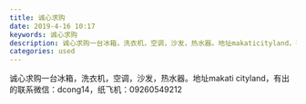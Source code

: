 ```yaml
---
title: 诚心求购
date: 2019-4-16 10:17
keywords: 诚心求购
description: 诚心求购一台冰箱，洗衣机，空调，沙发，热水器。地址makaticityland，有出的联系微信：dcong14，纸飞机：09260549212
categories: used
---
```

<td class="t_f" id="postmessage_3513068">

诚心求购一台冰箱，洗衣机，空调，沙发，热水器。地址makati cityland，有出的联系微信：dcong14，纸飞机：09260549212</td>
